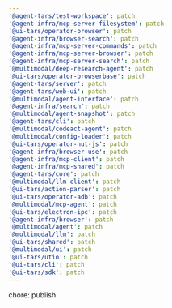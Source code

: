 ```yaml
---
'@agent-tars/test-workspace': patch
'@agent-infra/mcp-server-filesystem': patch
'@ui-tars/operator-browser': patch
'@agent-infra/browser-search': patch
'@agent-infra/mcp-server-commands': patch
'@agent-infra/mcp-server-browser': patch
'@agent-infra/mcp-server-search': patch
'@multimodal/deep-research-agent': patch
'@ui-tars/operator-browserbase': patch
'@agent-tars/server': patch
'@agent-tars/web-ui': patch
'@multimodal/agent-interface': patch
'@agent-infra/search': patch
'@multimodal/agent-snapshot': patch
'@agent-tars/cli': patch
'@multimodal/codeact-agent': patch
'@multimodal/config-loader': patch
'@ui-tars/operator-nut-js': patch
'@agent-infra/browser-use': patch
'@agent-infra/mcp-client': patch
'@agent-infra/mcp-shared': patch
'@agent-tars/core': patch
'@multimodal/llm-client': patch
'@ui-tars/action-parser': patch
'@ui-tars/operator-adb': patch
'@multimodal/mcp-agent': patch
'@ui-tars/electron-ipc': patch
'@agent-infra/browser': patch
'@multimodal/agent': patch
'@multimodal/llm': patch
'@ui-tars/shared': patch
'@multimodal/ui': patch
'@ui-tars/utio': patch
'@ui-tars/cli': patch
'@ui-tars/sdk': patch
---
```


chore: publish
